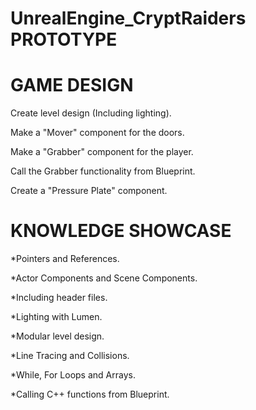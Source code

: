 # UnrealEngine_CryptRaiders PROTOTYPE

# GAME DESIGN

Create level design (Including lighting).

Make a "Mover" component for the doors.

Make a "Grabber" component for the player.

Call the Grabber functionality from Blueprint.

Create a "Pressure Plate" component.

# KNOWLEDGE SHOWCASE

*Pointers and References.

*Actor Components and Scene Components.

*Including header files.

*Lighting with Lumen.

*Modular level design.

*Line Tracing and Collisions.

*While, For Loops and Arrays.

*Calling C++ functions from Blueprint.
